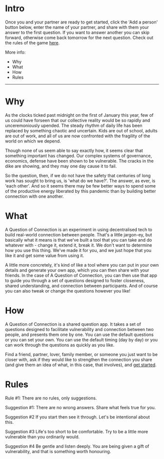 # Intro

Once you and your partner are ready to get started, click the 'Add a person' button below, enter the name of your partner, and share with them your answer to the first question. If you want to answer another you can skip forward, otherwise come back tomorrow for the next question. Check out the rules of the game [here](https://generous-questions.netlify.com/about#rules).

More info:

* Why
* What
* How
* Rules

***

# Why

As the clocks ticked past midnight on the first of January this year, few of us could have forseen that our collective reality would be so rapidly and unceremoniously upended. The steady rhythm of daily life has been replaced by something chaotic and uncertain. Kids are out of school, adults are out of work, and all of us are now confronted with the fragility of the world on which we depend.

Though none of us seem able to say exactly how, it seems clear that something important has changed. Our complex systems of governance, economics, defense have been shown to be vulnerable. The cracks in the dike are showing, and they may one day cause it to fail.

So the question, then, if we do not have the safety that centuries of long work has sought to bring us, is 'what do we have?'. The answer, as ever, is 'each other'. And so it seems there may be few better ways to spend some of the productive energy liberated by this pandemic than by building better connection with one another.

# What

A Question of Connection is an experiment in using decentralised tech to build real-world connection between people. That's a little jargon-ey, but basically what it means is that we've built a tool that you can take and do whatever with - change it, extend it, break it. We don't want to determine how you use this thing. We've made it for you, and we just hope that you like it and get some value from using it.

A little more concretely, it's kind of like a tool where you can put in your own details and generate your own app, which you can then share with your friends. In the case of A Question of Connection, you can then use that app to guide you through a set of questions designed to foster closeness, shared understanding, and connection between participants. And of course you can also tweak or change the questions however you like!

# How

A Question of Connection is a shared question app. It takes a set of questions designed to facilitate vulnerability and connection between two people, and presents them one by one. You can use the default questions or you can set your own. You can use the default timing (day by day) or you can work through the questions as quickly as you like.

Find a friend, partner, lover, family member, or someone you just want to be closer with, ask if they would like to strengthen the connection you share (and give them an idea of what, in this case, that involves), and [get started](https://generous-questions.netlify.com/sean/).

# Rules

Rule #1:
There are no rules, only suggestions.

Suggestion #1:
There are no wrong answers. Share what feels true for you.

Suggestion #2
If you start then see it through. Let's be intentional about this.

Suggestion #3
Life's too short to be comfortable. Try to be a little more vulnerable than you ordinarily would.

Suggestion #4
Be gentle and listen deeply. You are being given a gift of vulnerability, and that is something worth honouring.
